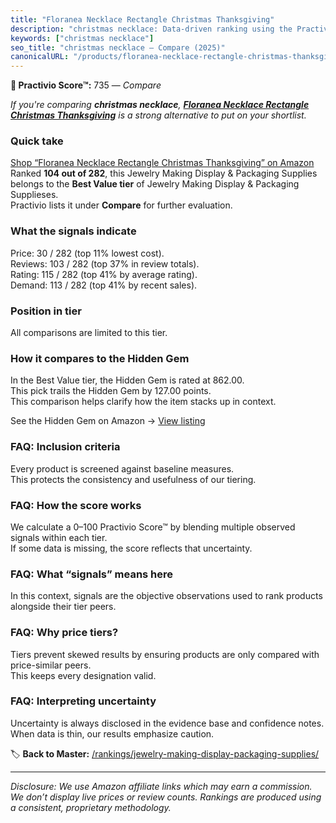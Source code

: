 ```yaml
---
title: "Floranea Necklace Rectangle Christmas Thanksgiving"
description: "christmas necklace: Data-driven ranking using the Practivio Score™. Positioned by quality, value, demand, findability, momentum."
keywords: ["christmas necklace"]
seo_title: "christmas necklace — Compare (2025)"
canonicalURL: "/products/floranea-necklace-rectangle-christmas-thanksgiving-B08HWNGGZC/"
---
```


**🛒 Practivio Score™:** 735 — _Compare_


*If you're comparing **christmas necklace**, **[Floranea Necklace Rectangle Christmas Thanksgiving](https://www.amazon.com/dp/B08HWNGGZC?tag=practivio-20)** is a strong alternative to put on your shortlist.*
### Quick take
[Shop “Floranea Necklace Rectangle Christmas Thanksgiving” on Amazon](https://www.amazon.com/dp/B08HWNGGZC?tag=practivio-20)
Ranked **104 out of 282**, this Jewelry Making Display & Packaging Supplies belongs to the **Best Value tier** of Jewelry Making Display & Packaging Supplieses.  
Practivio lists it under **Compare** for further evaluation.

### What the signals indicate
Price: 30 / 282 (top 11% lowest cost).  
Reviews: 103 / 282 (top 37% in review totals).  
Rating: 115 / 282 (top 41% by average rating).  
Demand: 113 / 282 (top 41% by recent sales).

### Position in tier
All comparisons are limited to this tier.

### How it compares to the Hidden Gem
In the Best Value tier, the Hidden Gem is rated at 862.00.  
This pick trails the Hidden Gem by 127.00 points.  
This comparison helps clarify how the item stacks up in context.  

See the Hidden Gem on Amazon → [View listing](https://www.amazon.com/dp/B09GXKPHF1?tag=practivio-20)

### FAQ: Inclusion criteria
Every product is screened against baseline measures.  
This protects the consistency and usefulness of our tiering.

### FAQ: How the score works
We calculate a 0–100 Practivio Score™ by blending multiple observed signals within each tier.  
If some data is missing, the score reflects that uncertainty.

### FAQ: What “signals” means here
In this context, signals are the objective observations used to rank products alongside their tier peers.

### FAQ: Why price tiers?
Tiers prevent skewed results by ensuring products are only compared with price-similar peers.  
This keeps every designation valid.

### FAQ: Interpreting uncertainty
Uncertainty is always disclosed in the evidence base and confidence notes.  
When data is thin, our results emphasize caution.

<!-- Missing template for Compare/CompareWithinPriceClass -->


🏷️ **Back to Master:** [/rankings/jewelry-making-display-packaging-supplies/](/rankings/jewelry-making-display-packaging-supplies/)

---
_Disclosure: We use Amazon affiliate links which may earn a commission. We don’t display live prices or review counts. Rankings are produced using a consistent, proprietary methodology._
